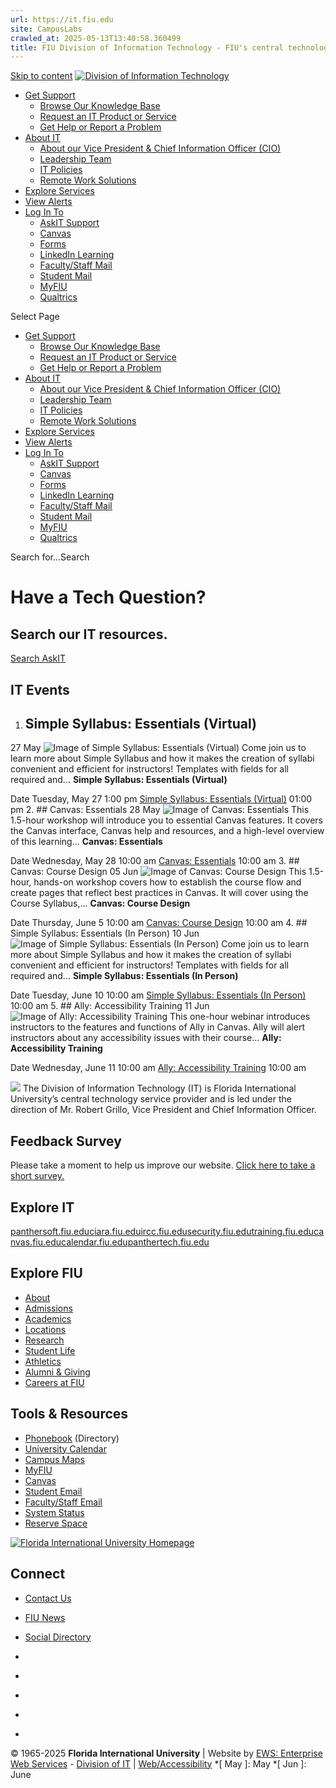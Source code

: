 ```yaml
---
url: https://it.fiu.edu
site: CampusLabs
crawled_at: 2025-05-13T13:40:58.360499
title: FIU Division of Information Technology - FIU's central technology service provider
---
```


[Skip to content](https://it.fiu.edu/#main-content)
[ ![Division of Information Technology](https://it.fiu.edu/wp-content/uploads/2018/04/itlogo.png) ](https://it.fiu.edu/)
  * [Get Support](https://fiu.service-now.com/sp)
    * [Browse Our Knowledge Base](https://fiu.service-now.com/sp/?id=kb_view2)
    * [Request an IT Product or Service](https://fiu.service-now.com/sp/sp?id=sc_category)
    * [Get Help or Report a Problem](https://fiu.service-now.com/sp/sp?id=get_help_portal)
  * [About IT](https://it.fiu.edu/about/)
    * [About our Vice President & Chief Information Officer (CIO)](https://it.fiu.edu/fiu-chief-information-officer-cio/)
    * [Leadership Team](https://it.fiu.edu/about/leadership-team/)
    * [IT Policies](https://it.fiu.edu/policy/)
    * [Remote Work Solutions](https://it.fiu.edu/remote-work/)
  * [Explore Services](https://it.fiu.edu/explore-services/)
  * [View Alerts](https://fiu.service-now.com/sp?id=services_status)
  * [Log In To](https://it.fiu.edu/)
    * [AskIT Support](https://fiu.service-now.com/sp)
    * [Canvas](http://canvas.fiu.edu)
    * [Forms](https://forms.fiu.edu)
    * [LinkedIn Learning](https://www.lynda.com/signin/organization)
    * [Faculty/Staff Mail](http://mail.fiu.edu)
    * [Student Mail](http://panthermail.fiu.edu)
    * [MyFIU](https://my.fiu.edu)
    * [Qualtrics](http://fiu.qualtrics.com)


Select Page
  * [Get Support](https://fiu.service-now.com/sp)
    * [Browse Our Knowledge Base](https://fiu.service-now.com/sp/?id=kb_view2)
    * [Request an IT Product or Service](https://fiu.service-now.com/sp/sp?id=sc_category)
    * [Get Help or Report a Problem](https://fiu.service-now.com/sp/sp?id=get_help_portal)
  * [About IT](https://it.fiu.edu/about/)
    * [About our Vice President & Chief Information Officer (CIO)](https://it.fiu.edu/fiu-chief-information-officer-cio/)
    * [Leadership Team](https://it.fiu.edu/about/leadership-team/)
    * [IT Policies](https://it.fiu.edu/policy/)
    * [Remote Work Solutions](https://it.fiu.edu/remote-work/)
  * [Explore Services](https://it.fiu.edu/explore-services/)
  * [View Alerts](https://fiu.service-now.com/sp?id=services_status)
  * [Log In To](https://it.fiu.edu/)
    * [AskIT Support](https://fiu.service-now.com/sp)
    * [Canvas](http://canvas.fiu.edu)
    * [Forms](https://forms.fiu.edu)
    * [LinkedIn Learning](https://www.lynda.com/signin/organization)
    * [Faculty/Staff Mail](http://mail.fiu.edu)
    * [Student Mail](http://panthermail.fiu.edu)
    * [MyFIU](https://my.fiu.edu)
    * [Qualtrics](http://fiu.qualtrics.com)


Search for...Search
# Have a Tech Question?
## Search our IT resources.
[Search AskIT](https://fiu.service-now.com/sp)
## IT Events
  1. ##  Simple Syllabus: Essentials (Virtual)
27  May  ![Image of Simple Syllabus: Essentials \(Virtual\)](https://localist-images.azureedge.net/photos/47320411238609/square_300/9a8b713bfa8d7c81d0c34b8e5199db8f6a92ebac.jpg)
Come join us to learn more about Simple Syllabus and how it makes the creation of syllabi convenient and efficient for instructors! Templates with fields for all required and...
**Simple Syllabus: Essentials (Virtual)** 

Date
     Tuesday, May 27 1:00 pm 
[ Simple Syllabus: Essentials (Virtual)](https://calendar.fiu.edu/event/getting_started_with_simple_syllabus?utm_campaign=widget&utm_medium=widget&utm_source=FIU+Calendar) 01:00 pm 
  2. ##  Canvas: Essentials
28  May  ![Image of Canvas: Essentials](https://localist-images.azureedge.net/photos/47304263764306/square_300/ff4081cac0229ac005408d48306d7e3559c02bba.jpg)
This 1.5-hour workshop will introduce you to essential Canvas features. It covers the Canvas interface, Canvas help and resources, and a high-level overview of this learning...
**Canvas: Essentials** 

Date
     Wednesday, May 28 10:00 am 
[ Canvas: Essentials](https://calendar.fiu.edu/event/canvas_essentials_2107?utm_campaign=widget&utm_medium=widget&utm_source=FIU+Calendar) 10:00 am 
  3. ##  Canvas: Course Design
05  Jun  ![Image of Canvas: Course Design](https://localist-images.azureedge.net/photos/47304271649107/square_300/67a1c0d1a4cb62f5f736bbe1508d8fa7259f63b2.jpg)
This 1.5-hour, hands-on workshop covers how to establish the course flow and create pages that reflect best practices in Canvas. It will cover using the Course Syllabus,...
**Canvas: Course Design** 

Date
     Thursday, June 5 10:00 am 
[ Canvas: Course Design](https://calendar.fiu.edu/event/canvas_course_design_webinar_9239?utm_campaign=widget&utm_medium=widget&utm_source=FIU+Calendar) 10:00 am 
  4. ##  Simple Syllabus: Essentials (In Person)
10  Jun  ![Image of Simple Syllabus: Essentials \(In Person\)](https://localist-images.azureedge.net/photos/47304268161017/square_300/555cefc172caf1dacea75ce24f5d46836e5c8f16.jpg)
Come join us to learn more about Simple Syllabus and how it makes the creation of syllabi convenient and efficient for instructors! Templates with fields for all required and...
**Simple Syllabus: Essentials (In Person)** 

Date
     Tuesday, June 10 10:00 am 
[ Simple Syllabus: Essentials (In Person)](https://calendar.fiu.edu/event/simple_syllabus_essentials?utm_campaign=widget&utm_medium=widget&utm_source=FIU+Calendar) 10:00 am 
  5. ##  Ally: Accessibility Training
11  Jun  ![Image of Ally: Accessibility Training](https://localist-images.azureedge.net/photos/47304254829316/square_300/b859352cc6df788c2cd25707c481f2579588d7a1.jpg)
This one-hour webinar introduces instructors to the features and functions of Ally in Canvas. Ally will alert instructors about any accessibility issues with their course...
**Ally: Accessibility Training** 

Date
     Wednesday, June 11 10:00 am 
[ Ally: Accessibility Training](https://calendar.fiu.edu/event/getting_started_with_ally_9454?utm_campaign=widget&utm_medium=widget&utm_source=FIU+Calendar) 10:00 am 


[![](https://it.fiu.edu/wp-content/uploads/2018/10/itlogo.png)](https://it.fiu.edu/wp-content/uploads/2018/10/itlogo.png)
The Division of Information Technology (IT) is Florida International University’s central technology service provider and is led under the direction of Mr. Robert Grillo, Vice President and Chief Information Officer.
## Feedback Survey
Please take a moment to help us improve our website. [Click here to take a short survey.](https://fiu.qualtrics.com/jfe/form/SV_6ViVcs5AKEIK6sl)
## Explore IT
[panthersoft.fiu.edu](https://panthersoft.fiu.edu)[ciara.fiu.edu](http://ciara.fiu.edu)[ircc.fiu.edu](http://ircc.fiu.edu)[security.fiu.edu](https://security.fiu.edu)[training.fiu.edu](http://training.fiu.edu/)[canvas.fiu.edu](https://canvas.fiu.edu/)[calendar.fiu.edu](https://calendar.fiu.edu)[panthertech.fiu.edu](https://panthertech.fiu.edu)
## Explore FIU
  * [About](https://fiu.edu/about/index.html)
  * [Admissions](https://fiu.edu/admissions/index.html)
  * [Academics](https://fiu.edu/academics/index.html)
  * [Locations](https://fiu.edu/locations/index.html)
  * [Research](https://fiu.edu/research/index.html)
  * [Student Life](https://fiu.edu/student-life/index.html)
  * [Athletics](https://fiu.edu/athletics/index.html)
  * [Alumni & Giving](https://fiu.edu/alumni-and-giving/index.html)
  * [Careers at FIU](https://hr.fiu.edu/careers/)


## Tools & Resources
  * [Phonebook](https://phonebook.fiu.edu) (Directory)
  * [University Calendar](https://calendar.fiu.edu/)
  * [Campus Maps](http://campusmaps.fiu.edu/)
  * [MyFIU](https://my.fiu.edu/)
  * [Canvas](https://fiu.instructure.com/)
  * [Student Email](http://panthermail.fiu.edu/)
  * [Faculty/Staff Email](http://mail.fiu.edu/)
  * [System Status](https://italerts.fiu.edu)
  * [Reserve Space](https://reservespace.fiu.edu/make-reservation/)


[ ![Florida International University Homepage](https://www.fiu.edu/_assets/images/logo.png) ](https://fiu.edu)
## Connect
  * [Contact Us](https://fiu.edu/about/contact-us/index.html)
  * [FIU News](https://news.fiu.edu/)
  * [Social Directory](http://social.fiu.edu)


  * [ ](https://www.facebook.com/floridainternational)
  * [ ](https://twitter.com/fiu)
  * [ ](https://www.instagram.com/fiuinstagram/)
  * [ ](https://www.youtube.com/user/FloridaInternational)
  * [ ](https://flickr.com/photos/fiu)


© 1965-2025 **Florida International University** |  Website by [EWS: Enterprise Web Services](https://ews.fiu.edu "Digital Interaction and Web Design Studio at FIU") - [Division of IT](https://it.fiu.edu/ "Division of Information Technology Website") | [Web/Accessibility](https://policies.fiu.edu/policy/755)
  *[ May ]: May
  *[ Jun ]: June
